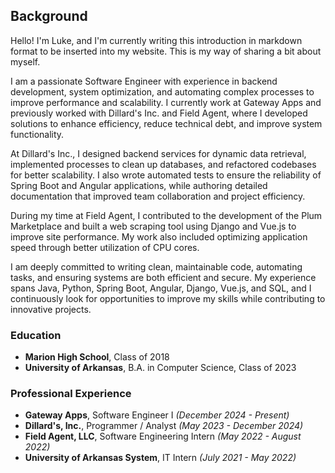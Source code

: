 ## Background

Hello! I'm Luke, and I'm currently writing this introduction in markdown format to be inserted into my website. This is my way of sharing a bit about myself.

I am a passionate Software Engineer with experience in backend development, system optimization, and automating complex processes to improve performance and scalability. I currently work at Gateway Apps and previously worked with Dillard's Inc. and Field Agent, where I developed solutions to enhance efficiency, reduce technical debt, and improve system functionality.

At Dillard's Inc., I designed backend services for dynamic data retrieval, implemented processes to clean up databases, and refactored codebases for better scalability. I also wrote automated tests to ensure the reliability of Spring Boot and Angular applications, while authoring detailed documentation that improved team collaboration and project efficiency.

During my time at Field Agent, I contributed to the development of the Plum Marketplace and built a web scraping tool using Django and Vue.js to improve site performance. My work also included optimizing application speed through better utilization of CPU cores.

I am deeply committed to writing clean, maintainable code, automating tasks, and ensuring systems are both efficient and secure. My experience spans Java, Python, Spring Boot, Angular, Django, Vue.js, and SQL, and I continuously look for opportunities to improve my skills while contributing to innovative projects.

### Education

- **Marion High School**, Class of 2018
- **University of Arkansas**, B.A. in Computer Science, Class of 2023

### Professional Experience

- **Gateway Apps**, Software Engineer I _(December 2024 - Present)_
- **Dillard's, Inc.**, Programmer / Analyst _(May 2023 - December 2024)_
- **Field Agent, LLC**, Software Engineering Intern _(May 2022 - August 2022)_
- **University of Arkansas System**, IT Intern _(July 2021 - May 2022)_
